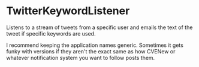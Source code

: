 # TwitterKeywordListener
Listens to a stream of tweets from a specific user and emails the text of the tweet if specific keywords are used.

I recommend keeping the application names generic.  Sometimes it gets funky with versions if they aren't the exact same as how CVENew or whatever 
notification system you want to follow posts them.